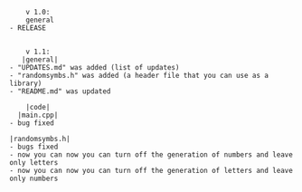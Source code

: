		v 1.0:
		general
	- RELEASE


		v 1.1:
	   |general|
	- "UPDATES.md" was added (list of updates)
	- "randomsymbs.h" was added (a header file that you can use as a library)
	- "README.md" was updated
	
		|code|
	  |main.cpp|
	- bug fixed
	
	|randomsymbs.h|
	- bugs fixed
	- now you can now you can turn off the generation of numbers and leave only letters
	- now you can now you can turn off the generation of letters and leave only numbers
	